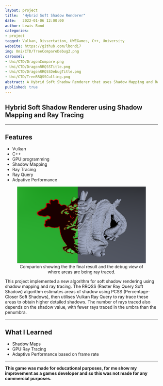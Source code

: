 ```yaml
---
layout: project
title:  "Hybrid Soft Shadow Renderer"
date:   2022-01-06 12:00:00
author: Lewis Bond
categories: 
- project
tagged: Vulkan, Dissertation, UWEGames, C++, University
website: https://github.com/lbondi7
img: Uni/CTD/TreeCompareDebug2.png
carousel:
- Uni/CTD/DragonCompare.png
- Uni/CTD/DragonRRQSSTitle.png
- Uni/CTD/DragonRRQSSDebugTitle.png
- Uni/CTD/TreeRRQSSCulling.png
abstract: A Hybrid Soft Shadow Renderer that uses Shadow Mapping and Ray Tracing 
published: true
---
```


## Hybrid Soft Shadow Renderer using Shadow Mapping and Ray Tracing 

---

## Features

- Vulkan
- C++
- GPU programming
- Shadow Mapping
- Ray Tracing
- Ray Query
- Adpative Performance

<center>
<figure>
    <a href="\assets\img\project\Uni\CTD\DragonCompareTitle.png"><img src="\assets\img\project\Uni\CTD\DragonCompareTitle.png" width="448" height="252"></a>
    <figcaption>Comparion showing the the final result and the debug view of where areas are being ray traced.</figcaption>
</figure>
</center>

This project implemented a new algorithm for soft shadow rendering using shadow mapping and ray tracing. The RRQSS (Raster Ray Query Soft Shadow) algorithm estimates areas of shadow using PCSS (Percentage-Closer Soft Shadows), then utilises Vulkan Ray Query to ray trace these areas to obtain higher detailed shadows. The number of rays traced also depends on the shadow value, with fewer rays traced in the umbra than the penumbra.

---

## What I Learned

 - Shadow Maps
 - GPU Ray Tracing
 - Adaptive Performance based on frame rate
 
---

**This game was made for educational purposes, for me show my improvement as a games developer and so this was not made for any commercial purposes.** 

